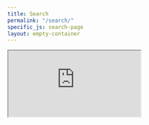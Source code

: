 ```yaml
---
title: Search
permalink: "/search/"
specific_js: search-page
layout: empty-container
---
```

<div class="row content-container">
    <div class="container content-container">
        <div class="embed-responsive embed-responsive-16by9">
          <iframe class="embed-responsive-item" id="searchIframe" src="https://search.linaro.org"></iframe>
        </div>
    </div>
</div>
